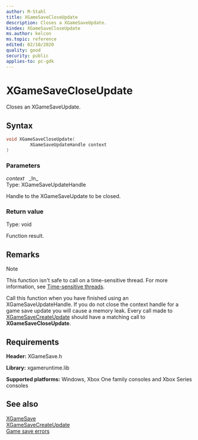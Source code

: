 ```yaml
---
author: M-Stahl
title: XGameSaveCloseUpdate
description: Closes a XGameSaveUpdate.
kindex: XGameSaveCloseUpdate
ms.author: kelcon
ms.topic: reference
edited: 02/10/2020
quality: good
security: public
applies-to: pc-gdk
---
```


# XGameSaveCloseUpdate  

Closes an XGameSaveUpdate.  

## Syntax  
  
```cpp
void XGameSaveCloseUpdate(  
         XGameSaveUpdateHandle context  
)  
```  
  
### Parameters  
  
*context* &nbsp;&nbsp;\_In\_  
Type: XGameSaveUpdateHandle  

  
Handle to the XGameSaveUpdate to be closed.  


  
### Return value
Type: void
  
Function result.  
  
## Remarks  
  > [!NOTE]
> This function isn't safe to call on a time-sensitive thread. For more information, see [Time-sensitive threads](../../../../system/overviews/time-sensitive-threads.md).  
  
Call this function when you have finished using an XGameSaveUpdateHandle. If you do not close the context handle for a game save update you will cause a memory leak. Every call made to [XGameSaveCreateUpdate](xgamesavecreateupdate.md) should have a matching call to **XGameSaveCloseUpdate**.  
  
## Requirements  
  
**Header:** XGameSave.h
  
**Library:** xgameruntime.lib  
  
**Supported platforms:** Windows, Xbox One family consoles and Xbox Series consoles  
  
## See also  
[XGameSave](../xgamesave_members.md)  
[XGameSaveCreateUpdate](xgamesavecreateupdate.md)  
[Game save errors](../../../../system/overviews/game-save/game-saves-errors.md)